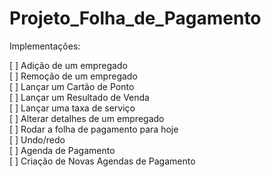 # Projeto_Folha_de_Pagamento

Implementações:

[  ] Adição de um empregado  
[  ] Remoção de um empregado  
[  ] Lançar um Cartão de Ponto  
[  ] Lançar um Resultado de Venda  
[  ] Lançar uma taxa de serviço  
[  ] Alterar detalhes de um empregado  
[  ] Rodar a folha de pagamento para hoje  
[  ] Undo/redo  
[  ] Agenda de Pagamento  
[  ] Criação de Novas Agendas de Pagamento  
